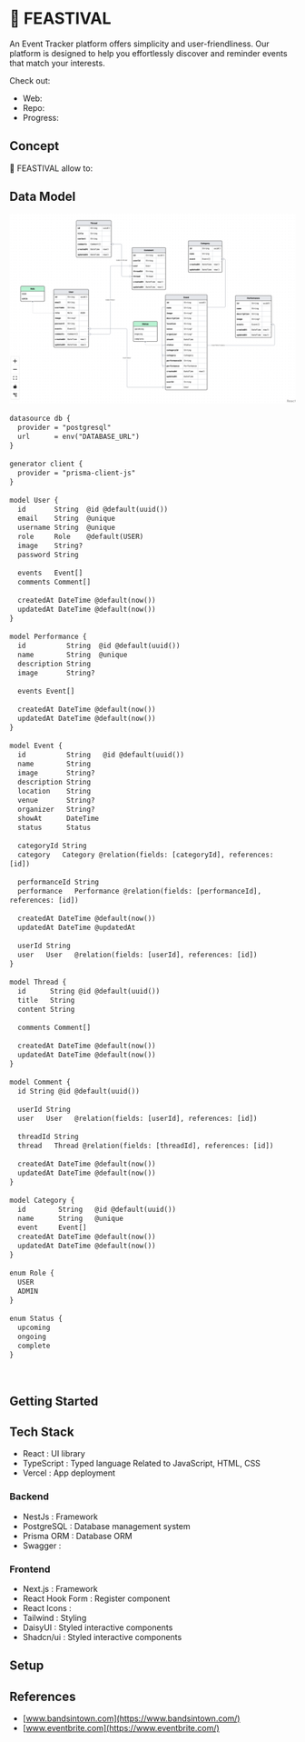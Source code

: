 # 🎉 FEASTIVAL

An Event Tracker platform offers simplicity and user-friendliness. Our platform is designed to help you effortlessly discover and reminder events that match your interests.

Check out:

- Web:
- Repo:
- Progress:

## Concept

🎉 FEASTIVAL allow to:

## Data Model

![](/assets/data-model.png)

```
datasource db {
  provider = "postgresql"
  url      = env("DATABASE_URL")
}

generator client {
  provider = "prisma-client-js"
}

model User {
  id       String  @id @default(uuid())
  email    String  @unique
  username String  @unique
  role     Role    @default(USER)
  image    String?
  password String

  events   Event[]
  comments Comment[]

  createdAt DateTime @default(now())
  updatedAt DateTime @default(now())
}

model Performance {
  id          String  @id @default(uuid())
  name        String  @unique
  description String
  image       String?

  events Event[]

  createdAt DateTime @default(now())
  updatedAt DateTime @default(now())
}

model Event {
  id          String   @id @default(uuid())
  name        String
  image       String?
  description String
  location    String
  venue       String?
  organizer   String?
  showAt      DateTime
  status      Status

  categoryId String
  category   Category @relation(fields: [categoryId], references: [id])

  performanceId String
  performance   Performance @relation(fields: [performanceId], references: [id])

  createdAt DateTime @default(now())
  updatedAt DateTime @updatedAt

  userId String
  user   User   @relation(fields: [userId], references: [id])
}

model Thread {
  id      String @id @default(uuid())
  title   String
  content String

  comments Comment[]

  createdAt DateTime @default(now())
  updatedAt DateTime @default(now())
}

model Comment {
  id String @id @default(uuid())

  userId String
  user   User   @relation(fields: [userId], references: [id])

  threadId String
  thread   Thread @relation(fields: [threadId], references: [id])

  createdAt DateTime @default(now())
  updatedAt DateTime @default(now())
}

model Category {
  id        String   @id @default(uuid())
  name      String   @unique
  event     Event[]
  createdAt DateTime @default(now())
  updatedAt DateTime @default(now())
}

enum Role {
  USER
  ADMIN
}

enum Status {
  upcoming
  ongoing
  complete
}



```

## Getting Started

## Tech Stack

- React : UI library
- TypeScript : Typed language Related to JavaScript, HTML, CSS
- Vercel : App deployment

### Backend

- NestJs : Framework
- PostgreSQL : Database management system
- Prisma ORM : Database ORM
- Swagger :

### Frontend

- Next.js : Framework
- React Hook Form : Register component
- React Icons :
- Tailwind : Styling
- DaisyUI : Styled interactive components
- Shadcn/ui : Styled interactive components

## Setup

## References

- [www.bandsintown.com](https://www.bandsintown.com/)
- [www.eventbrite.com](https://www.eventbrite.com/)
